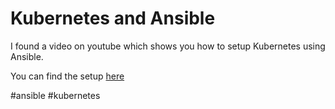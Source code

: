 # Kubernetes and Ansible

I found a video on youtube which shows you how to setup Kubernetes using Ansible.

You can find the setup [here](./IT/kubernetes/CentOS7)

#ansible #kubernetes
